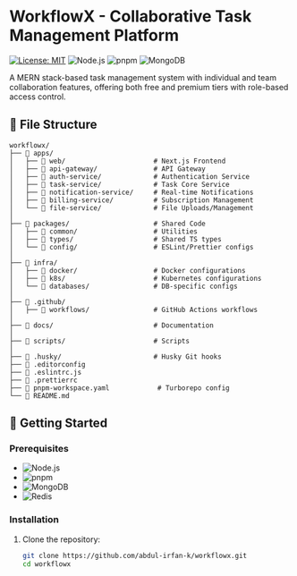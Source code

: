 # WorkflowX - Collaborative Task Management Platform

[![License: MIT](https://img.shields.io/badge/License-MIT-blue.svg)](https://opensource.org/licenses/MIT)
![Node.js](https://img.shields.io/badge/Node.js-v18+-green)
![pnpm](https://img.shields.io/badge/pnpm-v8+-yellow)
![MongoDB](https://img.shields.io/badge/MongoDB-v6+-brightgreen)

A MERN stack-based task management system with individual and team collaboration features, offering both free and premium tiers with role-based access control.

## 📂 File Structure

```
workflowx/
├── 📁 apps/
│   ├── 📁 web/                      # Next.js Frontend
│   ├── 📁 api-gateway/              # API Gateway
│   ├── 📁 auth-service/             # Authentication Service
│   ├── 📁 task-service/             # Task Core Service
│   ├── 📁 notification-service/     # Real-time Notifications
│   ├── 📁 billing-service/          # Subscription Management
│   └── 📁 file-service/             # File Uploads/Management
│
├── 📁 packages/                     # Shared Code
│   ├── 📁 common/                   # Utilities
│   ├── 📁 types/                    # Shared TS types
│   └── 📁 config/                   # ESLint/Prettier configs
│
├── 📁 infra/
│   ├── 📁 docker/                   # Docker configurations
│   ├── 📁 k8s/                      # Kubernetes configurations
│   └── 📁 databases/                # DB-specific configs
│
├── 📁 .github/
│   ├── 📁 workflows/                # GitHub Actions workflows
│
├── 📁 docs/                         # Documentation
│
├── 📁 scripts/                      # Scripts
│
├── 📁 .husky/                       # Husky Git hooks
├── 📄 .editorconfig
├── 📄 .eslintrc.js
├── 📄 .prettierrc
├── 📄 pnpm-workspace.yaml            # Turborepo config
└── 📄 README.md
```

## 🚀 Getting Started

### Prerequisites

- ![Node.js](https://img.shields.io/badge/Node.js-v18+-green)
- ![pnpm](https://img.shields.io/badge/pnpm-v8+-yellow)
- ![MongoDB](https://img.shields.io/badge/MongoDB-v6+-brightgreen)
- ![Redis](https://img.shields.io/badge/Redis-required-red)

### Installation

1. Clone the repository:
   ```sh
   git clone https://github.com/abdul-irfan-k/workflowx.git
   cd workflowx
   ```

```

```
